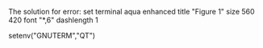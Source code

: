 The solution for error:
set terminal aqua enhanced title "Figure 1" size 560 420  font "*,6" dashlength 1

setenv("GNUTERM","QT")

